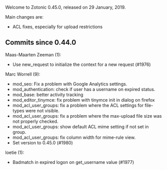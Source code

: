 Welcome to Zotonic 0.45.0, released on 29 January, 2019.

Main changes are:

*   ACL fixes, especially for upload restrictions



Commits since 0.44.0
--------------------

Maas-Maarten Zeeman (1):

*   Use new\_request to initialize the context for a new request (#1976)

Marc Worrell (9):

*   mod\_seo: Fix a problem with Google Analytics settings.
*   mod\_authentication: check if user has a username on expired status.
*   mod\_base: better activity tracking
*   mod\_editor\_tinymce: fix problem with tinymce init in dialog on firefox
*   mod\_acl\_user\_groups: fix a problem where the ACL settings for file-types were not visible.
*   mod\_acl\_user\_groups: fix a problem where the max-upload file size was not properly checked.
*   mod\_acl\_user\_groups: show default ACL mime setting if not set in group.
*   mod\_acl\_user\_groups: fix column width for mime-rule view.
*   Set version to 0.45.0 (#1980)

loetie (1):

*   Badmatch in expired logon on get\_username value (#1977)